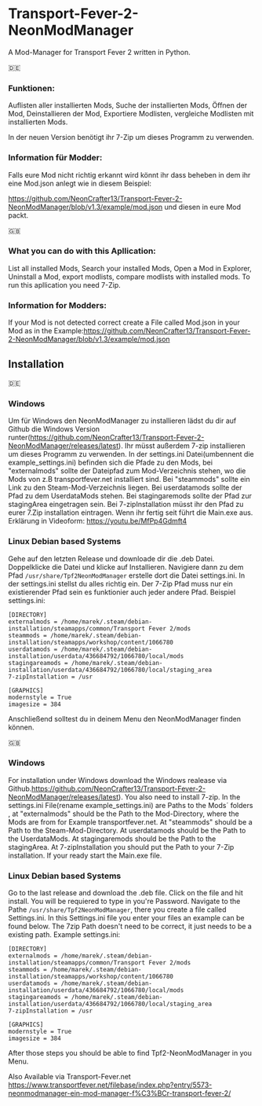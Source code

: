 # Transport-Fever-2-NeonModManager
A Mod-Manager for Transport Fever 2 written in Python.

:de:
### Funktionen:

Auflisten aller installierten Mods,
Suche der installierten Mods,
Öffnen der Mod,
Deinstallieren der Mod,
Exportiere Modlisten,
vergleiche Modlisten mit installierten Mods.


In der neuen Version benötigt ihr 7-Zip um dieses Programm zu verwenden.



### Information für Modder:

Falls eure Mod nicht richtig erkannt wird könnt ihr dass beheben in dem ihr eine Mod.json anlegt wie in diesem Beispiel:

https://github.com/NeonCrafter13/Transport-Fever-2-NeonModManager/blob/v1.3/example/mod.json und diesen in eure Mod packt.

:uk:
### What you can do with this Apllication:

List all installed Mods,
Search your installed Mods,
Open a Mod in Explorer,
Uninstall a Mod,
export modlists,
compare modlists with installed mods.
To run this apllication you need 7-Zip.



### Information for Modders:

If your Mod is not detected correct create a File called Mod.json in your Mod as in the Example:https://github.com/NeonCrafter13/Transport-Fever-2-NeonModManager/blob/v1.3/example/mod.json

## Installation

:de:
### Windows
Um für Windows den NeonModManager zu installieren lädst du dir auf Github die Windows Version runter(https://github.com/NeonCrafter13/Transport-Fever-2-NeonModManager/releases/latest).
Ihr müsst außerdem 7-zip installieren um dieses Programm zu verwenden.
In der settings.ini Datei(umbennent die example_settings.ini) befinden sich die Pfade zu den Mods, bei "externalmods" sollte der Dateipfad zum Mod-Verzeichnis stehen, wo die Mods von z.B transportfever.net installiert sind.
Bei "steammods" sollte ein Link zu den Steam-Mod-Verzeichnis liegen.
Bei userdatamods sollte der Pfad zu dem UserdataMods stehen.
Bei stagingaremods sollte der Pfad zur stagingArea eingetragen sein.
Bei 7-zipInstallation müsst ihr den Pfad zu eurer 7.Zip installation eintragen.
Wenn ihr fertig seit führt die Main.exe aus.
Erklärung in Videoform: https://youtu.be/MfPp4Gdmft4
### Linux Debian based Systems
Gehe auf den letzten Release und downloade dir die .deb Datei. Doppelklicke die Datei und klicke auf Installieren.
Navigiere dann zu dem Pfad `/usr/share/Tpf2NeonModManager` erstelle dort die Datei settings.ini.
In der settings.ini stellst du alles richtig ein. Der 7-Zip Pfad muss nur ein existierender Pfad sein es funktionier auch jeder andere Pfad.
Beispiel settings.ini:
```
[DIRECTORY]
externalmods = /home/marek/.steam/debian-installation/steamapps/common/Transport Fever 2/mods
steammods = /home/marek/.steam/debian-installation/steamapps/workshop/content/1066780 
userdatamods = /home/marek/.steam/debian-installation/userdata/436684792/1066780/local/mods
stagingareamods = /home/marek/.steam/debian-installation/userdata/436684792/1066780/local/staging_area
7-zipInstallation = /usr

[GRAPHICS]
modernstyle = True
imagesize = 384
```
Anschließend solltest du in deinem Menu den NeonModManager finden können.

:uk:
### Windows
For installation under Windows download the Windows realease via Github.https://github.com/NeonCrafter13/Transport-Fever-2-NeonModManager/releases/latest).
You also need to install 7-zip.
In the settings.ini File(rename example_settings.ini) are Paths to the Mods´ folders , at "externalmods" should be the Path to the Mod-Directory, where the Mods are from for Example transportfever.net.
At "steammods" should be a Path to the Steam-Mod-Directory.
At userdatamods should be the Path to the UserdataMods.
At stagingaremods should be the Path to the stagingArea.
At 7-zipInstallation you should put the Path to your 7-Zip installation.
If your ready start the Main.exe file.
### Linux Debian based Systems
Go to the last release and download the .deb file. Click on the file and hit install. You will be requiered to type in you're Password.
Navigate to the Pathe `/usr/share/Tpf2NeonModManager`, there you create a file called Settings.ini.
In this Settings.ini file you enter your files an example can be found below. The 7zip Path doesn't need to be correct, it just needs to be a existing path.
Example settings.ini:
```
[DIRECTORY]
externalmods = /home/marek/.steam/debian-installation/steamapps/common/Transport Fever 2/mods
steammods = /home/marek/.steam/debian-installation/steamapps/workshop/content/1066780 
userdatamods = /home/marek/.steam/debian-installation/userdata/436684792/1066780/local/mods
stagingareamods = /home/marek/.steam/debian-installation/userdata/436684792/1066780/local/staging_area
7-zipInstallation = /usr

[GRAPHICS]
modernstyle = True
imagesize = 384
```
After those steps you should be able to find Tpf2-NeonModManager in you Menu.

Also Available via Transport-Fever.net https://www.transportfever.net/filebase/index.php?entry/5573-neonmodmanager-ein-mod-manager-f%C3%BCr-transport-fever-2/

